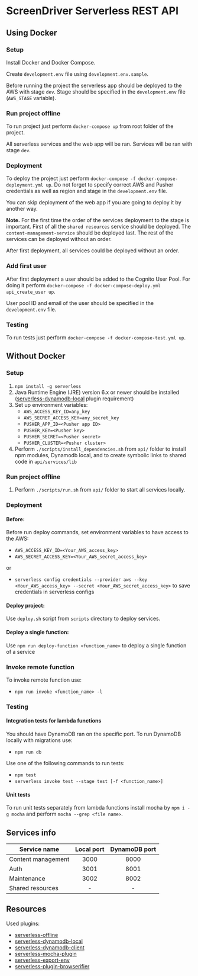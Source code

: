 # ScreenDriver Serverless REST API

## Using Docker

### Setup

Install Docker and Docker Compose.

Create `development.env` file using `development.env.sample`.

Before running the project the serverless app should be deployed to the AWS with stage `dev`. 
Stage should be specified in the `development.env` file (`AWS_STAGE` variable).   

### Run project offline

To run project just perform `docker-compose up` from root folder of the project.

All serverless services and the web app will be ran. Services will be ran with stage `dev`.

### Deployment

To deploy the project just perform `docker-compose -f docker-compose-deployment.yml up`. 
Do not forget to specify correct AWS and Pusher credentials as well as region and stage in the `development.env` file.

You can skip deployment of the web app if you are going to deploy it by another way.

**Note.** For the first time the order of the services deployment to the stage is important. 
First of all the `shared resources` service should be deployed. The `content-management-service` should be deployed last. 
The rest of the services can be deployed without an order.

After first deployment, all services could be deployed without an order.

### Add first user
After first deployment a user should be added to the Cognito User Pool.
For doing it perform `docker-compose -f docker-compose-deploy.yml api_create_user up`.

User pool ID and email of the user should be specified in the `development.env` file.

### Testing

To run tests just perform `docker-compose -f docker-compose-test.yml up`.

## Without Docker

### Setup

1. `npm install -g serverless` 
1. Java Runtime Engine (JRE) version 6.x or newer should be installed 
([serverless-dynamodb-local](https://www.npmjs.com/package/serverless-dynamodb-local#this-plugin-requires) plugin requirement)
1. Set up environment variables:
    * `AWS_ACCESS_KEY_ID=any_key`
    * `AWS_SECRET_ACCESS_KEY=any_secret_key`
    * `PUSHER_APP_ID=<Pusher app ID>`
    * `PUSHER_KEY=<Pusher key>`
    * `PUSHER_SECRET=<Pusher secret>`
    * `PUSHER_CLUSTER=<Pusher cluster>`
1. Perform  `./scripts/install_dependencies.sh` from `api/` folder to install npm modules, Dynamodb local, and to create symbolic links to shared code in `api/services/lib`

### Run project offline

1. Perform  `./scripts/run.sh` from `api/` folder to start all services locally.

### Deployment
#### Before:
Before run deploy commands, set environment variables to have access to the AWS:
* `AWS_ACCESS_KEY_ID=<Your_AWS_access_key>`
* `AWS_SECRET_ACCESS_KEY=<Your_AWS_secret_access_key>`

or 

* `serverless config credentials --provider aws --key <Your_AWS_access_key> --secret <Your_AWS_secret_access_key>` to save credentials in serverless configs

#### Deploy project:
Use `deploy.sh` script from `scripts` directory to deploy services.

#### Deploy a single function:
Use `npm run deploy-function <function_name>` to deploy a single function of a service

### Invoke remote function
To invoke remote function use:
* `npm run invoke <function_name> -l`

### Testing
#### Integration tests for lambda functions

You should have DynamoDB ran on the specific port. 
To run DynamoDB locally with migrations use:
* `npm run db`

Use one of the following commands to run tests:
* `npm test`
* `serverless invoke test --stage test [-f <function_name>]`

#### Unit tests

To run unit tests separately from lambda functions install mocha by `npm i -g mocha` and perform `mocha --grep <file name>`.

## Services info

| Service name       | Local port | DynamoDB port |
| -------------------|:----------:|:-------------:|
| Content management | 3000       | 8000          |
| Auth               | 3001       | 8001          |
| Maintenance        | 3002       | 8002          |
| Shared resources   | -          | -             |

## Resources
Used plugins:

* [serverless-offline](https://github.com/dherault/serverless-offline)
* [serverless-dynamodb-local](https://github.com/99xt/serverless-dynamodb-local)
* [serverless-dynamodb-client](https://github.com/99xt/serverless-dynamodb-client)
* [serverless-mocha-plugin](https://github.com/SC5/serverless-mocha-plugin)
* [serverless-export-env](https://github.com/arabold/serverless-export-env)
* [serverless-plugin-browserifier](https://github.com/digitalmaas/serverless-plugin-browserifier)
